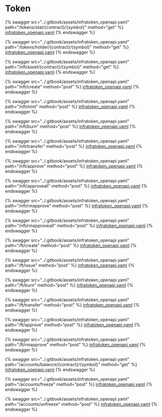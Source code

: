 # Token

{% swagger src="../.gitbook/assets/infratoken_openapi.yaml" path="/tokens/stat/{contract}/{symbol}" method="get" %}
[infratoken_openapi.yaml](../.gitbook/assets/infratoken_openapi.yaml)
{% endswagger %}

{% swagger src="../.gitbook/assets/infratoken_openapi.yaml" path="/tokens/holder/{contract}/{symbol}" method="get" %}
[infratoken_openapi.yaml](../.gitbook/assets/infratoken_openapi.yaml)
{% endswagger %}

{% swagger src="../.gitbook/assets/infratoken_openapi.yaml" path="/nft/asset/{contract}/{symbol}" method="get" %}
[infratoken_openapi.yaml](../.gitbook/assets/infratoken_openapi.yaml)
{% endswagger %}

{% swagger src="../.gitbook/assets/infratoken_openapi.yaml" path="/nft/create" method="post" %}
[infratoken_openapi.yaml](../.gitbook/assets/infratoken_openapi.yaml)
{% endswagger %}

{% swagger src="../.gitbook/assets/infratoken_openapi.yaml" path="/nft/mint" method="post" %}
[infratoken_openapi.yaml](../.gitbook/assets/infratoken_openapi.yaml)
{% endswagger %}

{% swagger src="../.gitbook/assets/infratoken_openapi.yaml" path="/nft/burn" method="post" %}
[infratoken_openapi.yaml](../.gitbook/assets/infratoken_openapi.yaml)
{% endswagger %}

{% swagger src="../.gitbook/assets/infratoken_openapi.yaml" path="/nft/transfer" method="post" %}
[infratoken_openapi.yaml](../.gitbook/assets/infratoken_openapi.yaml)
{% endswagger %}

{% swagger src="../.gitbook/assets/infratoken_openapi.yaml" path="/nft/approve" method="post" %}
[infratoken_openapi.yaml](../.gitbook/assets/infratoken_openapi.yaml)
{% endswagger %}

{% swagger src="../.gitbook/assets/infratoken_openapi.yaml" path="/nft/approveall" method="post" %}
[infratoken_openapi.yaml](../.gitbook/assets/infratoken_openapi.yaml)
{% endswagger %}

{% swagger src="../.gitbook/assets/infratoken_openapi.yaml" path="/nft/rmapprove" method="post" %}
[infratoken_openapi.yaml](../.gitbook/assets/infratoken_openapi.yaml)
{% endswagger %}

{% swagger src="../.gitbook/assets/infratoken_openapi.yaml" path="/nft/rmapproveall" method="post" %}
[infratoken_openapi.yaml](../.gitbook/assets/infratoken_openapi.yaml)
{% endswagger %}

{% swagger src="../.gitbook/assets/infratoken_openapi.yaml" path="/ft/create" method="post" %}
[infratoken_openapi.yaml](../.gitbook/assets/infratoken_openapi.yaml)
{% endswagger %}

{% swagger src="../.gitbook/assets/infratoken_openapi.yaml" path="/ft/issue" method="post" %}
[infratoken_openapi.yaml](../.gitbook/assets/infratoken_openapi.yaml)
{% endswagger %}

{% swagger src="../.gitbook/assets/infratoken_openapi.yaml" path="/ft/burn" method="post" %}
[infratoken_openapi.yaml](../.gitbook/assets/infratoken_openapi.yaml)
{% endswagger %}

{% swagger src="../.gitbook/assets/infratoken_openapi.yaml" path="/ft/transfer" method="post" %}
[infratoken_openapi.yaml](../.gitbook/assets/infratoken_openapi.yaml)
{% endswagger %}

{% swagger src="../.gitbook/assets/infratoken_openapi.yaml" path="/ft/approve" method="post" %}
[infratoken_openapi.yaml](../.gitbook/assets/infratoken_openapi.yaml)
{% endswagger %}

{% swagger src="../.gitbook/assets/infratoken_openapi.yaml" path="/ft/rmapprove" method="post" %}
[infratoken_openapi.yaml](../.gitbook/assets/infratoken_openapi.yaml)
{% endswagger %}

{% swagger src="../.gitbook/assets/infratoken_openapi.yaml" path="/accounts/balance/{contract}/{symbol}" method="get" %}
[infratoken_openapi.yaml](../.gitbook/assets/infratoken_openapi.yaml)
{% endswagger %}

{% swagger src="../.gitbook/assets/infratoken_openapi.yaml" path="/accounts/freeze" method="post" %}
[infratoken_openapi.yaml](../.gitbook/assets/infratoken_openapi.yaml)
{% endswagger %}

{% swagger src="../.gitbook/assets/infratoken_openapi.yaml" path="/accounts/unfreeze" method="post" %}
[infratoken_openapi.yaml](../.gitbook/assets/infratoken_openapi.yaml)
{% endswagger %}
